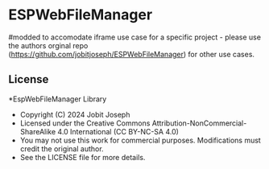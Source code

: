 # ESPWebFileManager

#modded to accomodate iframe use case for a specific project - please use the authors orginal repo (https://github.com/jobitjoseph/ESPWebFileManager) for other use cases.

## License

 *EspWebFileManager Library
 * Copyright (C) 2024 Jobit Joseph
 * Licensed under the Creative Commons Attribution-NonCommercial-ShareAlike 4.0 International (CC BY-NC-SA 4.0)
 * You may not use this work for commercial purposes. Modifications must credit the original author.
 * See the LICENSE file for more details.
